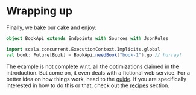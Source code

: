 # Wrapping up

Finally, we bake our cake and enjoy:

```scala
object BookApi extends Endpoints with Sources with JsonRules

import scala.concurrent.ExecutionContext.Implicits.global
val book: Future[Book] = BookApi.needBook("book-1").go // hurray!
```

The example is not complete w.r.t. all the optimizations claimed in the introduction. But come on, it even deals with
a fictional web service. For a better idea on how things work, head to the [guide](/Guide.html). If you are specifically interested
in how to do this or that, check out the [recipes](/Recipes.html) section.